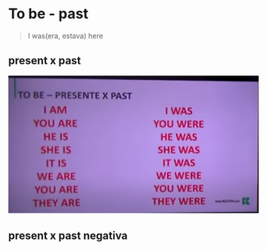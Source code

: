 # To be - past
> I was(era, estava) here

## present x past

<img src="../../images/toBePast.png">

## present x past negativa
